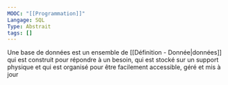 ```yaml
---
MOOC: "[[Programmation]]"
Langage: SQL
Type: Abstrait
tags: []
---
```

Une base de données est un ensemble de [[Définition - Donnée|données]] qui est construit pour répondre à un besoin, qui est stocké sur un support physique et qui est organisé pour être facilement accessible, géré et mis à jour